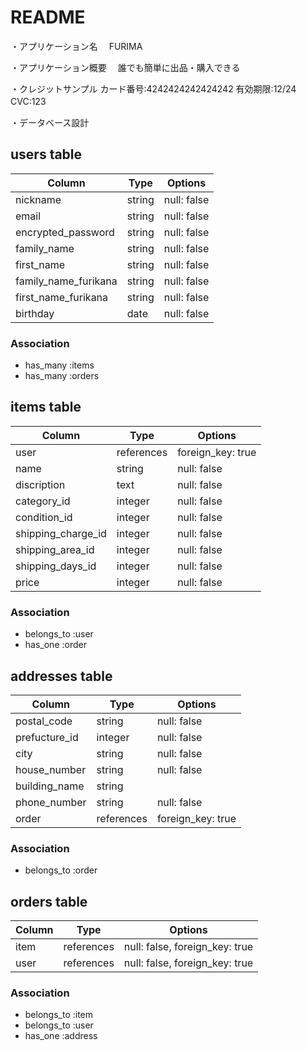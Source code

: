 # README

・アプリケーション名
　FURIMA

・アプリケーション概要
　誰でも簡単に出品・購入できる

・クレジットサンプル
カード番号:4242424242424242
有効期限:12/24
CVC:123
　

・データベース設計

## users table

| Column                   | Type   | Options     |
|--------------------------|--------|-------------|
| nickname                 | string | null: false |
| email                    | string | null: false |
| encrypted_password       | string | null: false |
| family_name              | string | null: false |
| first_name               | string | null: false |
| family_name_furikana     | string | null: false |
| first_name_furikana      | string | null: false |
| birthday                 | date   | null: false |

### Association

- has_many :items
- has_many :orders

## items table

| Column               | Type       | Options           |
|----------------------|------------|-------------------|
| user                 | references | foreign_key: true |
| name                 | string     | null: false       |
| discription          | text       | null: false       |
| category_id          | integer    | null: false       |
| condition_id         | integer    | null: false       |
| shipping_charge_id   | integer    | null: false       |
| shipping_area_id     | integer    | null: false       |
| shipping_days_id     | integer    | null: false       |
| price                | integer    | null: false       |

### Association

- belongs_to :user
- has_one :order

## addresses table

| Column         | Type       | Options           |
|----------------|------------|-------------------|
| postal_code    | string     | null: false       |
| prefucture_id  | integer    | null: false       |
| city           | string     | null: false       |
| house_number   | string     | null: false       |
| building_name  | string     |                   |
| phone_number   | string     | null: false       |
| order          | references | foreign_key: true |

### Association

- belongs_to :order

## orders table

| Column  | Type       | Options                         |
|---------|------------|---------------------------------|
| item    | references | null: false, foreign_key: true  |
| user    | references | null: false, foreign_key: true  |


### Association

- belongs_to :item
- belongs_to :user
- has_one :address